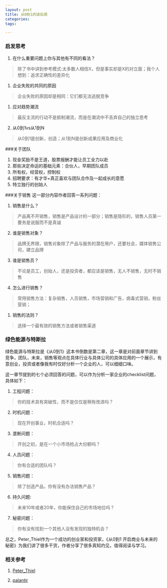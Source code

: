 ```yaml
---
layout: post
title: 从0到1的读后感
categories:
tags:

---
```

###  启发思考
1. 在什么重要问题上你与其他有不同的看法？
>除了书中讲到参考模式:太多数人相信X，但是事实却是X的对立面；我个人想到：追求正确性的差异化

1. 企业失败的共同的原因
>企业失败的原因却是相同：它们都无法逃脱竞争

1. 应对趋势潮流
>最反主流的行动不是抵制潮流，而是在潮流中不丢弃自己的独立思考 

2. 从0到1vs从1到N 
>从0到1是创新，创造；从1到N是创新成果应用及商业化

###关于团队 
1. 现金奖励不是王道，股票报酬才能让员工全力以赴
2. 那些决定命运的基础元素：合伙人，早期团队成员
3. 所有权，经营权，控制权
4. 招聘要求：有才华+真正喜欢与团队合作及一起成长的意愿
5. 特立独行的创始人

###关于销售 
这一部分内容作者回答一系列问题：

1. 销售是什么？
>产品离不开销售，销售是产品设计的一部分；销售是隐形的，销售人员第一要务是说服而不是真诚

2. 谁是销售对象？
> 品牌无界限，销售对象除了产品与服务的潜在用户，还要社会，媒体销售公司，建立品牌

3. 谁是销售员？
>不论是员工，创始人，还是投资者，都应该是销售，无人不销售，无时不销售

4. 怎么进行销售？
>常用销售方法：复杂销售，人员销售，市场营销和广告，病毒式营销，粉丝营销；

1. 销售的法则？
> 选择一个最有效的销售方法或者销售渠道

### 绿色能源与特斯拉

绿色能源与特斯拉是《从0到1》这本书倒数是第二章，这一章是对前面章节讲到竞争，团队，未来，销售等观点在具体行业与具体公司的具体应用的一个展示，有意创业，投资或者像我有时仅好分析一个企业的人，可以细细口味。

这一章节提到的七个必须回答的问题，可以作为分析一家企业的checklist问题，具体如下：

1. 工程问题：
> 你的技术具有突破性，而不是仅仅是稍有改进吗？

2. 时机问题：
> 现在开创事业，时机合适吗？

3. 垄断问题：
>开创之初，是在一个小市场抢占大份额吗？

4. 人员问题：
> 你有合适的团队吗？

5. 销售问题：
> 除了创造产品，你有没有办法销售产品？

6. 持久问题:
> 未来10年或者20年，你能保住自己的市场地位吗？

7. 秘密问题：
> 你有没有找到一个其他人没有发现的独特机会？


总之，Peter_Thiel作为一个成功的创业家和投资家，《从0到1 开启商业与未来的秘密》为我们讲了很多干货，作者分享了很多真知灼见，值得阅读与学习。


### 相关参考 


1. [Peter_Thiel](https://en.wikipedia.org/wiki/Peter_Thiel)


1. [palantir](https://www.palantir.com)



